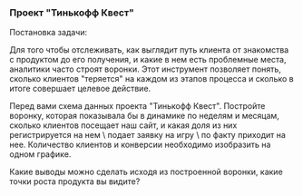 
### Проект "Тинькофф Квест"

Постановка задачи:

Для того чтобы отслеживать, как выглядит путь клиента от знакомства с продуктом до его получения, и какие в нем есть проблемные места, аналитики часто строят воронки. Этот инструмент позволяет понять, сколько клиентов "теряется" на каждом из этапов процесса и сколько в итоге совершает целевое действие.

Перед вами схема данных проекта "Тинькофф Квест". Постройте воронку, которая показывала бы в динамике по неделям и месяцам, сколько клиентов посещает наш сайт, и какая доля из них регистрируется на нем \ подает заявку на игру \ по факту приходит на нее. Количество клиентов и конверсии необходимо изобразить на одном графике.

Какие выводы можно сделать исходя из построенной воронки, какие точки роста продукта вы видите?
